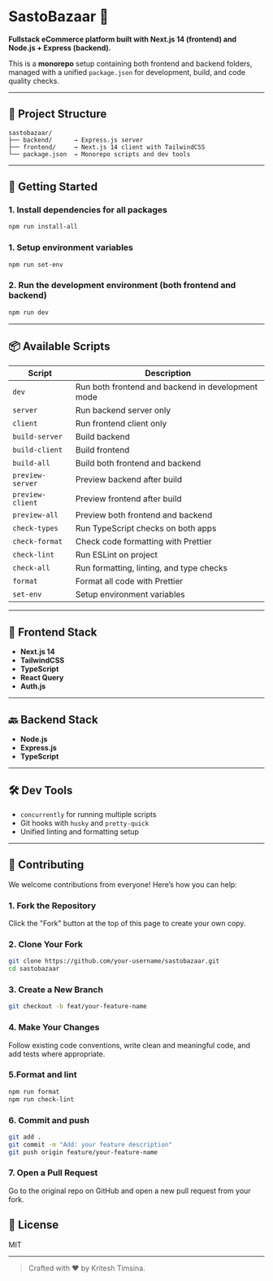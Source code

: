
# SastoBazaar 🛒

**Fullstack eCommerce platform built with Next.js 14 (frontend) and Node.js + Express (backend).**

This is a **monorepo** setup containing both frontend and backend folders, managed with a unified `package.json` for development, build, and code quality checks.

---

## 📁 Project Structure

```
sastobazaar/
├── backend/      → Express.js server
├── frontend/     → Next.js 14 client with TailwindCSS
└── package.json  → Monorepo scripts and dev tools
```

---

## 🚀 Getting Started

### 1. Install dependencies for all packages

```bash
npm run install-all
```

### 1. Setup environment variables

```bash
npm run set-env
```

### 2. Run the development environment (both frontend and backend)

```bash
npm run dev
```

---

## 📦 Available Scripts

| Script              | Description                                         |
|---------------------|-----------------------------------------------------|
| `dev`               | Run both frontend and backend in development mode   |
| `server`            | Run backend server only                             |
| `client`            | Run frontend client only                            |
| `build-server`      | Build backend                                       |
| `build-client`      | Build frontend                                      |
| `build-all`         | Build both frontend and backend                     |
| `preview-server`    | Preview backend after build                         |
| `preview-client`    | Preview frontend after build                        |
| `preview-all`       | Preview both frontend and backend                   |
| `check-types`       | Run TypeScript checks on both apps                  |
| `check-format`      | Check code formatting with Prettier                 |
| `check-lint`        | Run ESLint on project                               |
| `check-all`         | Run formatting, linting, and type checks            |
| `format`            | Format all code with Prettier                       |  
| `set-env`           | Setup environment variables                         |

---

## 💅 Frontend Stack

- **Next.js 14**
- **TailwindCSS**
- **TypeScript**
- **React Query**
- **Auth.js**

---

## 🔙 Backend Stack

- **Node.js**
- **Express.js**
- **TypeScript**

---

## 🛠 Dev Tools

- `concurrently` for running multiple scripts
- Git hooks with `husky` and `pretty-quick`
- Unified linting and formatting setup

---

## 🤝 Contributing
We welcome contributions from everyone! Here’s how you can help:

### 1. Fork the Repository
Click the "Fork" button at the top of this page to create your own copy.

### 2. Clone Your Fork

```bash
git clone https://github.com/your-username/sastobazaar.git
cd sastobazaar
```

### 3. Create a New Branch
```bash
git checkout -b feat/your-feature-name
```

### 4. Make Your Changes
Follow existing code conventions, write clean and meaningful code, and add tests where appropriate.

### 5.Format and lint
```bash
npm run format
npm run check-lint
```

### 6. Commit and push
```bash
git add .
git commit -m "Add: your feature description"
git push origin feature/your-feature-name
```

### 7. Open a Pull Request
Go to the original repo on GitHub and open a new pull request from your fork.

## 📄 License

MIT

---

> Crafted with ❤️ by Kritesh Timsina.
